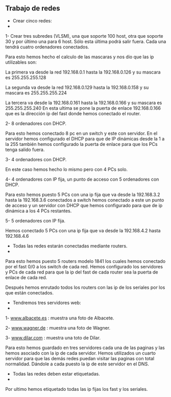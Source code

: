 ## Trabajo de redes ##
- Crear cinco redes:
- 
1- Crear tres subredes (VLSM), una que soporte 100 host, otra que soporte 30 y por último una para 6 host. Sólo esta última podrá salir fuera. Cada una tendrá cuatro ordenadores conectados.

Para esto hemos hecho el calculo de las mascaras y nos dio que las ip utilizables son: 
	
La primera va desde la red 192.168.0.1 hasta la 192.168.0.126 y su mascara es 255.255.255.128

La segunda va desde la red 192.168.0.129 hasta la 192.168.0.158 y su mascara es 255.255.255.224

La tercera va desde la 192.168.0.161 hasta la 192.168.0.166 y su mascara es 255.255.255.240 En esta ultima se pone la puerta de enlace 192.168.0.166 que es la dirección ip del fast donde hemos conectado el router.

2- 8 ordenadores con DHCP.

Para esto hemos conectado 8 pc en un switch y este con servidor. En el servidor hemos configurado el DHCP para que de IP dinámicas desde la 1 a la 255 también hemos configurado la puerta de enlace para que los PCs tenga salido fuera.

3- 4 ordenadores con DHCP.

En este caso hemos hecho lo mismo pero con 4 PCs solo.

4- 4 ordenadores con IP fija, un punto de acceso con 5 ordenadores con DHCP.

Para esto hemos puesto 5 PCs con una ip fija que va desde la 192.168.3.2 hasta la 192.168.3.6 conectados a switch hemos conectado a este un punto de acceso y un servidor con DHCP que hemos configurado para que de ip dinámica a los 4 PCs restantes.

5- 5 ordenadores con IP fija.

Hemos conectado 5 PCs con una ip fija que va desde la 192.168.4.2 hasta 192.168.4.6

- Todas las redes estarán conectadas mediante routers.
-

Para esto hemos puesto 5 routers modelo 1841 los cuales hemos conectado por el fast 0/0 a los switch de cada red. Hemos configurado los servidores y PCs de cada red para que la ip del fast de cada router sea la puerta de enlace de cada red.

Después hemos enrutado todos los routers con las ip de los seriales por los que están conectados.

- Tendremos tres servidores web:
-

1- www.albacete.es : muestra una foto de Albacete.

2- www.wagner.de : muestra una foto de Wagner.

3- www.dilar.com : muestra una toto de Dílar.

Para esto hemos guardado en tres servidores cada una de las paginas y las hemos asociado con la ip de cada servidor. Hemos utilizados un cuarto servidor para que las demás redes puedan visitar las paginas con total normalidad. Dándole a cada puesto la ip de este servidor en el DNS.

- Todas las redes deben estar etiquetadas.
-

Por ultimo hemos etiquetado todas las ip fijas los fast y los seriales.
